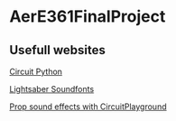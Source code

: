 # AerE361FinalProject

## Usefull websites
[Circuit Python](https://learn.adafruit.com/welcome-to-circuitpython)

[Lightsaber Soundfonts](https://sabersourcing.com/list-of-free-lightsaber-sound-fonts/)

[Prop sound effects with CircuitPlayground](https://learn.adafruit.com/sword-and-wand-prop-effects-with-circuit-playground/overview)



